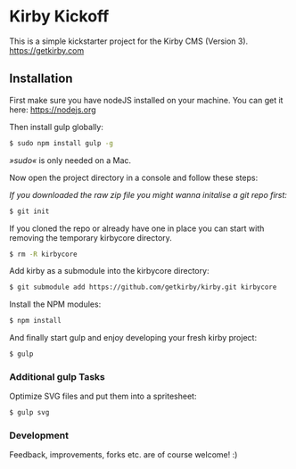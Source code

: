 # Kirby Kickoff
This is a simple kickstarter project for the Kirby CMS (Version 3).
https://getkirby.com

## Installation
First make sure you have nodeJS installed on your machine.
You can get it here: <https://nodejs.org>

Then install gulp globally:
```sh
$ sudo npm install gulp -g
```
*»sudo«* is only needed on a Mac.

Now open the project directory in a console and follow these steps:

_If you downloaded the raw zip file you might wanna initalise a git repo first:_
```sh
$ git init
```

If you cloned the repo or already have one in place you can start with removing the temporary kirbycore directory.
```sh
$ rm -R kirbycore
```

Add kirby as a submodule into the kirbycore directory:
```sh
$ git submodule add https://github.com/getkirby/kirby.git kirbycore
```

Install the NPM modules:
```sh
$ npm install
```

And finally start gulp and enjoy developing your fresh kirby project:
```sh
$ gulp
```

### Additional gulp Tasks
Optimize SVG files and put them into a spritesheet:
```sh
$ gulp svg
```

### Development
Feedback, improvements, forks etc. are of course welcome! :)
